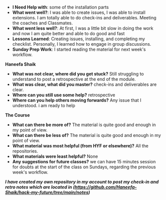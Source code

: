  -  **I Need Help with**: 
        some of the installation parts
  -  **What went well?**: 
        I was able to create issues, I was able to install extensions. 
        I am totally able to do check-ins and deliverables. Meeting the coaches and Classmates.
  -  **What went less well?**: 
         At first, I was a little bit slow in doing the work and now I am quite better and able to do good and fast
 -  **Lessons Learned**: 
        Creating issues, installing, and completing my checklist. Personally, I learned how to engage in group discussions.
 -  **Sunday Prep Work**: 
         I started reading the material for next week's workflow.





  **Haneefa Shaik**
        
  -  **What was not clear, where did you get stuck?**
      Still struggling to understand to post a retrospective at the end of the module.
  -  **What was clear, what did you master?**
       check-ins and deliverables are clear.
  -  **Where can you still use some help?**
      retrospective
  -  **Where can you help others moving forwards?**
       Any issue that I understood. i am ready to help

   **The Course**
    
  - **What can there be more of?**
      The material is quite good and enough in my point of view.
  - **What can there be less of?**
       The material is quite good and enough in my point of view.
  - **What material was most helpful (from HYF or elsewhere)?**
      All the repositories.
  - **What materials were least helpful?**
     None
  - **Any suggestions for future classes?**
     we can have 15 minutes session for doubts at the start of the class on Sundays, regarding the previous week's workflow.

***I have created my own repository in my account to post my check-in and retro notes which are located in (https://github.com/Haneefa-Shaik/hack-my-future/tree/main/notes)***
